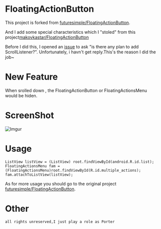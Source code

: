 FloatingActionButton
====================
This project is forked from [futuresimple/FloatingActionButton](https://github.com/futuresimple/android-floating-action-button).

And I add some special characteristics which I "stoled" from this project[makovkastar/FloatingActionButton](https://github.com/makovkastar/FloatingActionButton)

Before I did this, I opened an [issue](https://github.com/futuresimple/android-floating-action-button/issues/27) to ask "is there any plan to add ScrollListener?". Unfortunately, i havn't get reply.This's the reason I did the job~

New Feature
===
 When srolled down , the FloatingActionButton or FloatingActionsMenu would be hiden.


ScreenShot
===
![Imgur](http://i.imgur.com/Q2TBeKc.gif)

Usage
===
	ListView listView = (ListView) root.findViewById(android.R.id.list);
    FloatingActionsMenu fam = (FloatingActionsMenu)root.findViewById(R.id.multiple_actions);
    fam.attachToListView(listView);
As for more usage you should go to the original project [futuresimple/FloatingActionButton](https://github.com/futuresimple/android-floating-action-button).

Other
===
```all rights unreserved,I just play a role as Porter```

